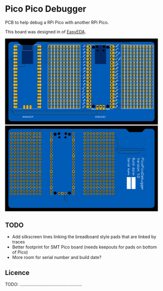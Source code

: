 Pico Pico Debugger
==================

PCB to help debug a RPi Pico with another RPi Pico.

This board was designed in of [EasyEDA](https://easyeda.com/).

![./Exports-v1.0/Top.svg](./Exports-v1.0/Top.svg)
![./Exports-v1.0/Bottom.svg](./Exports-v1.0/Bottom.svg)

TODO
----

* Add silkscreen lines linking the breadboard style pads that are linked by traces
* Better footprint for SMT Pico board (needs keepouts for pads on bottom of Pico)
* More room for serial number and build date?

Licence
-------

TODO: ...................................................

